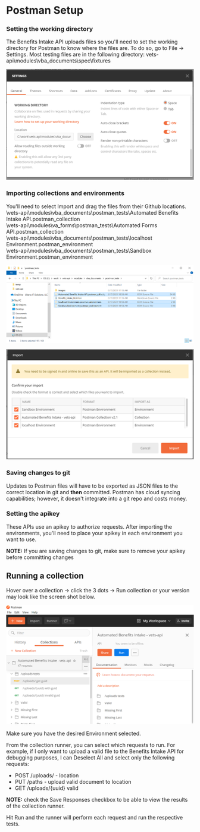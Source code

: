 # Postman Setup

### Setting the working directory
The Benefits Intake API uploads files so you'll need to set the working directory for 
Postman to know where the files are. To do so, go to File -> Settings. Most testing 
files are in the following directory: vets-api\modules\vba_documents\spec\fixtures

![GitHub Logo](./images/working-directory.png)

### Importing collections and environments
You'll need to select Import and drag the files from their Github locations.  
\vets-api\modules\vba_documents\postman_tests\Automated Benefits Intake API.postman_collection  
\vets-api\modules\va_forms\postman_tests\Automated Forms API.postman_collection  
\vets-api\modules\vba_documents\postman_tests\localhost Environment.postman_environment  
\vets-api\modules\vba_documents\postman_tests\Sandbox Environment.postman_environment  


![GitHub Logo](./images/postman-files.png)

![GitHub Logo](./images/import.png)

### Saving changes to git
Updates to Postman files will have to be exported as JSON files to the 
correct location in git and **then** committed. Postman has cloud syncing capabilities; however, 
it doesn't integrate into a git repo and costs money.

### Setting the apikey
These APIs use an apikey to authorize requests. After importing the environments, 
you'll need to place your apikey in each environment you want to use.

**NOTE:** If you are saving changes to git, make sure to remove your apikey before
 committing changes

## Running a collection
Hover over a collection -> click the 3 dots -> Run collection or your version may look like the screen shot below.

![GitHub Logo](./images/run-collection.png)

Make sure you have the desired Environment selected.

From the collection runner, you can select which requests to run. For example, if 
I only want to upload a valid file to the Benefits Intake API for debugging purposes, 
I can Deselect All and select only the following requests:
- POST /uploads/ - location
- PUT /paths - upload valid document to location
- GET /uploads/{uuid} valid

**NOTE:** check the Save Responses checkbox to be able to view the results of the 
collection runner.

Hit Run and the runner will perform each request and run the respective tests.
